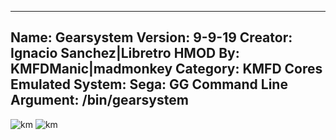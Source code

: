 -----------------------
Name: Gearsystem
Version: 9-9-19
Creator: Ignacio Sanchez|Libretro
HMOD By: KMFDManic|madmonkey
Category: KMFD Cores
Emulated System: Sega: GG
Command Line Argument: /bin/gearsystem
-----------------------
![km](https://i.imgur.com/xzgQLIR.png)
![km](https://i.imgur.com/6TMPK0c.png)
